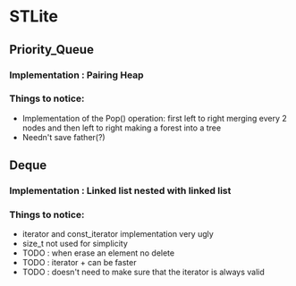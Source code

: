 # STLite
## Priority_Queue
### Implementation : Pairing Heap

### Things to notice: 
+ Implementation of the Pop() operation: first left to right merging every 2 nodes and then left to right making a forest into a tree
+ Needn't save father(?)

## Deque
### Implementation : Linked list nested with linked list

### Things to notice:
+ iterator and const_iterator implementation very ugly
+ size_t not used for simplicity
+ TODO : when erase an element no delete
+ TODO : iterator + can be faster
+ TODO : doesn't need to make sure that the iterator is always valid